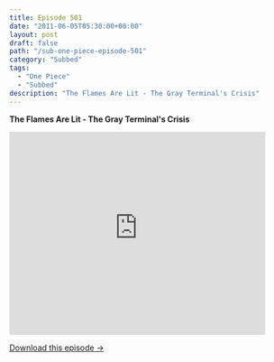 ```yaml
---
title: Episode 501
date: "2011-06-05T05:30:00+00:00"
layout: post
draft: false
path: "/sub-one-piece-episode-501"
category: "Subbed"
tags:
  - "One Piece"
  - "Subbed"
description: "The Flames Are Lit - The Gray Terminal's Crisis"
---
```


**The Flames Are Lit - The Gray Terminal's Crisis**

<iframe width="640" height="360" src="https://www.rapidvideo.com/e/G6FRPF0PMV" frameborder="0" marginwidth=0 marginheight=0 scrolling=no allowfullscreen style="max-width:90%;"></iframe>

<a href="http://ouo.io/qs/eCodkFEQ?s=https://www.rapidvideo.com/d/G6FRPF0PMV" class="styled_a">Download this episode →</a>


